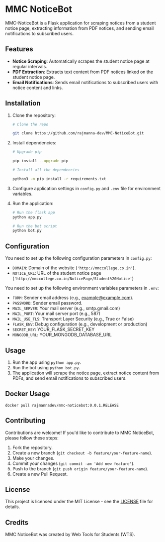 # MMC NoticeBot

MMC-NoticeBot is a Flask application for scraping notices from a student notice page, extracting information from PDF notices, and sending email notifications to subscribed users.

## Features

- **Notice Scraping**: Automatically scrapes the student notice page at regular intervals.
- **PDF Extraction**: Extracts text content from PDF notices linked on the student notice page.
- **Email Notifications**: Sends email notifications to subscribed users with notice content and links.

## Installation

1. Clone the repository:

   ```bash
   # Clone the repo

   git clone https://github.com/rajmanna-dev/MMC-NoticeBot.git
   ```

2. Install dependencies:

   ```bash
   # Upgrade pip

   pip install --upgrade pip

   # Install all the dependencies

   python3 -m pip install -r requirements.txt
   ```

3. Configure application settings in `config.py` and `.env` file for environment variables.

4. Run the application:

   ```bash
   # Run the flask app
   python app.py

   # Run the bot script
   python bot.py
   ```

## Configuration

You need to set up the following configuration parameters in `config.py`:

- `DOMAIN`: Domain of the website (`'http://mmccollege.co.in'`).
- `NOTICE_URL`: URL of the student notice page (`'http://mmccollege.co.in/NoticePage/Student%20Notice'`)

You need to set up the following environment variables parameters in `.env`:

- `FORM`: Sender email address (e.g., example@example.com).
- `PASSWORD`: Sender email password.
- `MAIL_SERVER`: Your mail server (e.g., smtp.gmail.com)
- `MAIL_PORT`: Your mail server port (e.g., 587)
- `MAIL_USE_TLS`: Transport Layer Security (e.g., True or False)
- `FLASK_ENV`: Debug configuration (e.g., development or production)
- `SECRET_KEY`: YOUR_FLASK_SECRET_KEY
- `MONGODB_URL`: YOUR_MONGODB_DATABASE_URL

## Usage

1. Run the app using `python app.py`.
2. Run the bot using `python bot.py`.
3. The application will scrape the notice page, extract notice content from PDFs, and send email notifications to subscribed users.

## Docker Usage

`docker pull rajmannadev/mmc-noticebot:0.0.1.RELEASE`

## Contributing

Contributions are welcome! If you'd like to contribute to MMC NoticeBot, please follow these steps:

1. Fork the repository.
2. Create a new branch (`git checkout -b feature/your-feature-name`).
3. Make your changes.
4. Commit your changes (`git commit -am 'Add new feature'`).
5. Push to the branch (`git push origin feature/your-feature-name`).
6. Create a new Pull Request.

## License

This project is licensed under the MIT License - see the [LICENSE](license.txt) file for details.

## Credits

MMC NoticeBot was created by Web Tools for Students (WTS).
